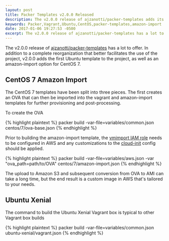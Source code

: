 ```yaml
---
layout: post
title: Packer Templates v2.0.0 Released
description: The v2.0.0 release of ajzanotti/packer-templates adds its first Ubuntu template and an amazon-import option for CentOS 7.
keywords: Packer,Vagrant,Ubuntu,CentOS,packer-templates,amazon-import
date: 2017-01-06 19:27:53 -0500
excerpt: The v2.0.0 release of ajzanotti/packer-templates has a lot to offer. In addition to a complete reorganization that better facilitates the use of the project, v2.0.0 adds the first Ubuntu template to the project, as well as an amazon-import option for CentOS 7.
---
```


The v2.0.0 release of [ajzanotti/packer-templates](https://github.com/ajzanotti/packer-templates)
has a lot to offer. In addition to a complete reorganization that better facilitates
the use of the project, v2.0.0 adds the first Ubuntu template to the project, as
well as an amazon-import option for CentOS 7.

## CentOS 7 Amazon Import

The CentOS 7 templates have been split into three pieces. The first creates an OVA
that can then be imported into the vagrant and amazon-import templates for further
provisioning and post-processing.

To create the OVA

{% highlight plaintext %}
packer build -var-file=variables/common.json centos/7/ova-base.json
{% endhighlight %}

Prior to building the amazon-import template, the [vmimport IAM role](http://docs.aws.amazon.com/vm-import/latest/userguide/import-vm-image.html)
needs to be configured in AWS and any customizations to the [cloud-init](https://cloudinit.readthedocs.io/en/latest/)
config should be applied.

{% highlight plaintext %}
packer build -var-file=variables/aws.json -var "ova_path=path/to/OVA" centos/7/amazon-import.json
{% endhighlight %}

The upload to Amazon S3 and subsequent conversion from OVA to AMI can take a long
time, but the end result is a custom image in AWS that's tailored to your needs.


## Ubuntu Xenial

The command to build the Ubuntu Xenial Vagrant box is typical to other Vagrant box
builds

{% highlight plaintext %}
packer build -var-file=variables/common.json ubuntu-xenial/vagrant.json
{% endhighlight %}
